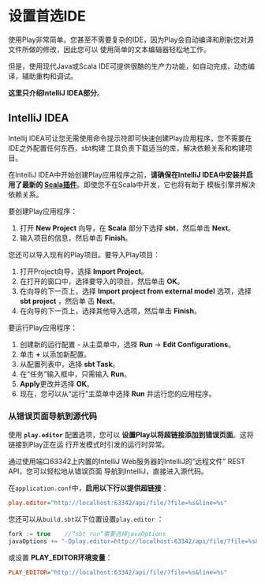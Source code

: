 设置首选IDE
===================================================================================
使用Play非常简单。您甚至不需要复杂的IDE，因为Play会自动编译和刷新您对源文件所做的修改，因此您可以
使用简单的文本编辑器轻松地工作。

但是，使用现代Java或Scala IDE可提供很酷的生产力功能，如自动完成，动态编译，辅助重构和调试。 

**这里只介绍IntelliJ IDEA部分**。

##  IntelliJ IDEA
Intellij IDEA可让您无需使用命令提示符即可快速创建Play应用程序。您不需要在IDE之外配置任何东西，sbt构建
工具负责下载适当的库，解决依赖关系和构建项目。

在IntelliJ IDEA中开始创建Play应用程序之前，**请确保在IntelliJ IDEA中安装并启用了最新的 [Scala插件](https://www.jetbrains.com/help/idea/run-debug-and-test-scala.html)**。即使您不在Scala中开发，它也将有助于
模板引擎并解决依赖关系。

要创建Play应用程序：
1. 打开 **New Project** 向导，在 **Scala** 部分下选择 **sbt**，然后单击 **Next**。
2. 输入项目的信息，然后单击 **Finish**。

您还可以导入现有的Play项目。要导入Play项目：
1. 打开Project向导，选择 **Import Project**。
2. 在打开的窗口中，选择要导入的项目，然后单击 **OK**。
3. 在向导的下一页上，选择 **Import project from external model** 选项，选择 **sbt project** ，然后单
击 **Next**。
4. 在向导的下一页上，选择其他导入选项，然后单击 **Finish**。

要运行Play应用程序：
1. 创建新的运行配置 - 从主菜单中，选择 **Run**  -> **Edit Configurations**。
2. 单击 **+** 以添加新配置。
3. 从配置列表中，选择 **sbt Task**。
4. 在“任务”输入框中，只需输入  **Run**。
5. **Apply**更改并选择 **OK**。
6. 现在，您可以从“运行”主菜单中选择 **Run** 并运行您的应用程序。

### 从错误页面导航到源代码
使用 **`play.editor`** 配置选项，您可以 **设置Play以将超链接添加到错误页面**。这将链接到Play正在运
行开发模式时引发的运行时异常。

通过使用端口63342上内置的IntelliJ Web服务器的IntelliJ的“远程文件” REST API，您可以轻松地从错误页面
导航到IntelliJ，直接进入源代码。

在`application.conf`中，**启用以下行以提供超链接**：
```ini
play.editor="http://localhost:63342/api/file/?file=%s&line=%s"
```
您还可以从`build.sbt`以下位置设置`play.editor` ：
```scala
fork := true    //“sbt run”需要选择javaOptions
javaOptions += "-Dplay.editor=http://localhost:63342/api/file/?file=%s&line=%s"
```
或设置 **PLAY_EDITOR环境变量**：
```ini
PLAY_EDITOR="http://localhost:63342/api/file/?file=%s&line=%s"
```
